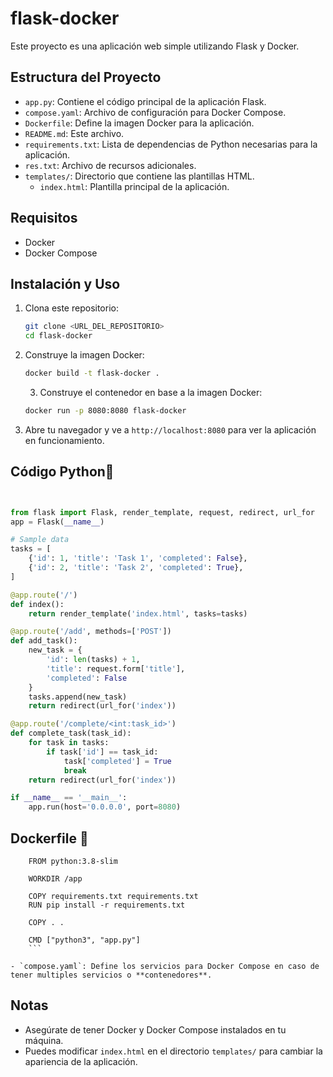 ﻿# flask-docker

Este proyecto es una aplicación web simple utilizando Flask y Docker.

## Estructura del Proyecto

- `app.py`: Contiene el código principal de la aplicación Flask.
- `compose.yaml`: Archivo de configuración para Docker Compose.
- `Dockerfile`: Define la imagen Docker para la aplicación.
- `README.md`: Este archivo.
- `requirements.txt`: Lista de dependencias de Python necesarias para la aplicación.
- `res.txt`: Archivo de recursos adicionales.
- `templates/`: Directorio que contiene las plantillas HTML.
  - `index.html`: Plantilla principal de la aplicación.

## Requisitos

- Docker
- Docker Compose

## Instalación y Uso

1. Clona este repositorio:
    ```sh
    git clone <URL_DEL_REPOSITORIO>
    cd flask-docker
    ```

2. Construye la imagen Docker:
    ```sh
    docker build -t flask-docker .
    ```
    3. Construye el contenedor en base a la imagen Docker:
    ```sh
    docker run -p 8080:8080 flask-docker
    ```


4. Abre tu navegador y ve a `http://localhost:8080` para ver la aplicación en funcionamiento.

## Código **Python**🐍
```python


from flask import Flask, render_template, request, redirect, url_for
app = Flask(__name__)

# Sample data
tasks = [
    {'id': 1, 'title': 'Task 1', 'completed': False},
    {'id': 2, 'title': 'Task 2', 'completed': True},
]

@app.route('/')
def index():
    return render_template('index.html', tasks=tasks)

@app.route('/add', methods=['POST'])
def add_task():
    new_task = {
        'id': len(tasks) + 1,
        'title': request.form['title'],
        'completed': False
    }
    tasks.append(new_task)
    return redirect(url_for('index'))

@app.route('/complete/<int:task_id>')
def complete_task(task_id):
    for task in tasks:
        if task['id'] == task_id:
            task['completed'] = True
            break
    return redirect(url_for('index'))

if __name__ == '__main__':
    app.run(host='0.0.0.0', port=8080)
```
 ## Dockerfile 🐋

```
    FROM python:3.8-slim

    WORKDIR /app

    COPY requirements.txt requirements.txt
    RUN pip install -r requirements.txt

    COPY . .

    CMD ["python3", "app.py"]
    ```

- `compose.yaml`: Define los servicios para Docker Compose en caso de tener multiples servicios o **contenedores**.
```

## Notas

- Asegúrate de tener Docker y Docker Compose instalados en tu máquina.
- Puedes modificar `index.html` en el directorio `templates/` para cambiar la apariencia de la aplicación.

